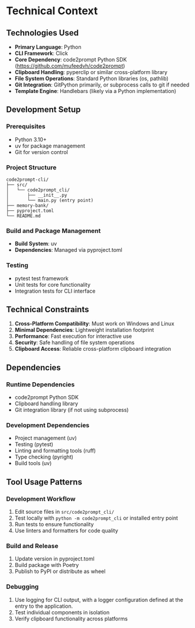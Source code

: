 # Technical Context

## Technologies Used

- **Primary Language**: Python
- **CLI Framework**: Click
- **Core Dependency**: code2prompt Python SDK (https://github.com/mufeedvh/code2prompt)
- **Clipboard Handling**: pyperclip or similar cross-platform library
- **File System Operations**: Standard Python libraries (os, pathlib)
- **Git Integration**: GitPython primarily, or subprocess calls to git if needed
- **Template Engine**: Handlebars (likely via a Python implementation)

## Development Setup

### Prerequisites
- Python 3.10+
- uv for package management
- Git for version control

### Project Structure
```
code2prompt-cli/
├── src/
│   └── code2prompt_cli/
│       ├── __init__.py
│       └── main.py (entry point)
├── memory-bank/
├── pyproject.toml
└── README.md
```

### Build and Package Management
- **Build System**: uv
- **Dependencies**: Managed via pyproject.toml

### Testing
- pytest test framework
- Unit tests for core functionality
- Integration tests for CLI interface

## Technical Constraints

1. **Cross-Platform Compatibility**: Must work on Windows and Linux
2. **Minimal Dependencies**: Lightweight installation footprint
3. **Performance**: Fast execution for interactive use
4. **Security**: Safe handling of file system operations
5. **Clipboard Access**: Reliable cross-platform clipboard integration

## Dependencies

### Runtime Dependencies
- code2prompt Python SDK
- Clipboard handling library
- Git integration library (if not using subprocess)

### Development Dependencies
- Project management (uv)
- Testing (pytest)
- Linting and formatting tools (ruff)
- Type checking (pyright)
- Build tools (uv)

## Tool Usage Patterns

### Development Workflow
1. Edit source files in `src/code2prompt_cli/`
2. Test locally with `python -m code2prompt_cli` or installed entry point
3. Run tests to ensure functionality
4. Use linters and formatters for code quality

### Build and Release
1. Update version in pyproject.toml
2. Build package with Poetry
3. Publish to PyPI or distribute as wheel

### Debugging
1. Use logging for CLI output, with a logger configuration defined at the entry to the application.
2. Test individual components in isolation
3. Verify clipboard functionality across platforms
